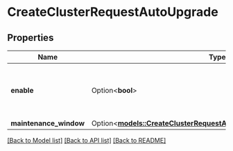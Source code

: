 # CreateClusterRequestAutoUpgrade

## Properties

Name | Type | Description | Notes
------------ | ------------- | ------------- | -------------
**enable** | Option<**bool**> | Defines whether auto upgrade is enabled for the cluster. | [optional]
**maintenance_window** | Option<[**models::CreateClusterRequestAutoUpgradeMaintenanceWindow**](CreateCluster_request_auto_upgrade_maintenance_window.md)> |  | [optional]

[[Back to Model list]](../README.md#documentation-for-models) [[Back to API list]](../README.md#documentation-for-api-endpoints) [[Back to README]](../README.md)


